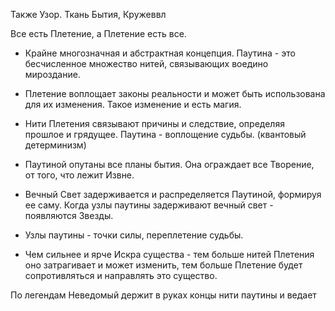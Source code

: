 Также Узор. Ткань Бытия, Кружеввл

Все есть Плетение, а Плетение есть все. 

- Крайне многозначная и абстрактная концепция. Паутина - это бесчисленное множество нитей, связывающих воедино мироздание.
    
- Плетение воплощает законы реальности и может быть использована для их изменения. Такое изменение и есть магия. 
    
- Нити Плетения связывают причины и следствие, определяя прошлое и грядущее. Паутина - воплощение судьбы. (квантовый детерминизм)
    
- Паутиной опутаны все планы бытия. Она ограждает все Творение, от того, что лежит Извне.
    
- Вечный Свет задерживается и распределяется Паутиной, формируя ее саму. Когда узлы паутины задерживают вечный свет - появляются Звезды. 
    
- Узлы паутины - точки силы, переплетение судьбы. 
    
- Чем сильнее и ярче Искра существа - тем больше нитей Плетения оно затрагивает и может изменить, тем больше Плетение будет сопротивляться и направлять это существо. 
    

По легендам Неведомый держит в руках концы нити паутины и ведает